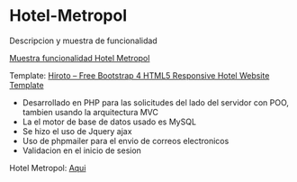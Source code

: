 # Hotel-Metropol
Descripcion y muestra de funcionalidad

<a href="https://youtu.be/ppjg8ZIsoQk" target="_blank">Muestra funcionalidad Hotel Metropol</a>

Template: <a target="_blank" href="https://themewagon.com/themes/free-bootstrap-4-html5-responsive-hotel-website-template-hiroto/">Hiroto – Free Bootstrap 4 HTML5 Responsive Hotel Website Template</a>

- Desarrollado en PHP para las solicitudes del lado del servidor con POO, tambien usando la arquitectura MVC
- La el motor de base de datos usado es MySQL
- Se hizo el uso de Jquery ajax
- Uso de phpmailer para el envio de correos electronicos
- Validacion en el inicio de sesion

Hotel Metropol: <a href="https://hotelmetropolpitalito.com/" target="_blank">Aqui</a>
